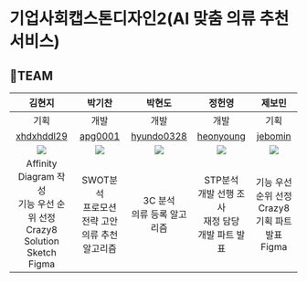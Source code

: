 # 기업사회캡스톤디자인2(AI 맞춤 의류 추천 서비스)

## 🤭TEAM
|김현지|박기찬|박현도|정헌영|제보민|
|:---:|:---:|:---:|:---:|:---:|
|기획|개발|개발|개발|기획|
|[xhdxhddl29](https://github.com/xhdxhddl29)|[apg0001](https://github.com/apg0001)|[hyundo0328](https://github.com/hyundo0328)|[heonyoung](https://github.com/heonyoung)|[jebomin](https://github.com/jebomin)|
|![](https://github.com/apg0001/AdotProject/issues/3#issue-1968298068)|![](https://github.com/apg0001/AdotProject/issues/4#issue-1968302041)|![](https://github.com/apg0001/AdotProject/issues/5#issue-1968302738)|![](https://github.com/apg0001/AdotProject/issues/6#issue-1968303738)|![](https://github.com/apg0001/AdotProject/assets/42407430/16c580b8-9331-4ef7-8fe1-a741c2273a34)|
|Affinity Diagram 작성<br/>기능 우선 순위 선정<br/>Crazy8<br/>Solution Sketch<br/>Figma|SWOT분석<br/>프로모션 전략 고안<br/>의류 추천 알고리즘|3C 분석<br/>의류 등록 알고리즘|STP분석<br/>개발 선행 조사<br/>재정 담당<br/>개발 파트 발표|기능 우선 순위 선정<br/>Crazy8<br/>기획 파트 발표<br/>Figma|
